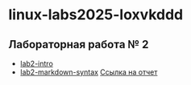 # linux-labs2025-loxvkddd
##  Лабораторная работа № 2
- [lab2-intro](https://github.com/loxvkddd/lab2-intro)
- [lab2-markdown-syntax](https://github.com/loxvkddd/lab2-markdown-syntax)
[Ссылка на отчет](https://disk.yandex.ru/d/E3kdNuJDrxQL4w)
